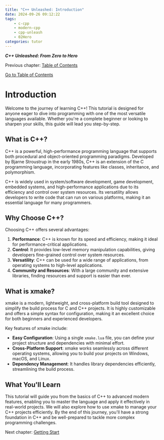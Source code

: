 ```yaml
---
title: "C++ Unleashed: Introduction"
date: 2024-09-26 09:12:22
tags:
    - c-cpp
    - modern-cpp
    - cpp-unleash
    - 02Hero
categories: tutor
---
```


___C++ Unleashed: From Zero to Hero___

Previous chapter: [Table of Contents](/2024/09/26/cpp-unleash/02h-menu)

[Go to Table of Contents](/2024/09/26/cpp-unleash/02h-menu)

# Introduction

Welcome to the journey of learning C++! This tutorial is designed for anyone eager to dive into programming with one of the most versatile languages available. Whether you're a complete beginner or looking to sharpen your skills, this guide will lead you step-by-step.

<!--more-->

## What is C++?

C++ is a powerful, high-performance programming language that supports both procedural and object-oriented programming paradigms. Developed by Bjarne Stroustrup in the early 1980s, C++ is an extension of the C programming language, incorporating features like classes, inheritance, and polymorphism.

C++ is widely used in system/software development, game development, embedded systems, and high-performance applications due to its efficiency and control over system resources. Its versatility allows developers to write code that can run on various platforms, making it an essential language for many programmers.

## Why Choose C++?

Choosing C++ offers several advantages:

1. **Performance**: C++ is known for its speed and efficiency, making it ideal for performance-critical applications.
2. **Control**: It provides low-level memory manipulation capabilities, giving developers fine-grained control over system resources.
3. **Versatility**: C++ can be used for a wide range of applications, from operating systems to high-level applications.
4. **Community and Resources**: With a large community and extensive libraries, finding resources and support is easier than ever.

## What is xmake?

xmake is a modern, lightweight, and cross-platform build tool designed to simplify the build process for C and C++ projects. It is highly customizable and offers a simple syntax for configuration, making it an excellent choice for both beginners and experienced developers.

Key features of xmake include:

- **Easy Configuration**: Using a single `xmake.lua` file, you can define your project structure and dependencies with minimal effort.
- **Cross-Platform Support**: xmake works seamlessly across different operating systems, allowing you to build your projects on Windows, macOS, and Linux.
- **Dependency Management**: It handles library dependencies efficiently, streamlining the build process.

## What You'll Learn

This tutorial will guide you from the basics of C++ to advanced modern features, enabling you to master the language and apply it effectively in real-world projects. We will also explore how to use xmake to manage your C++ projects efficiently. By the end of this journey, you'll have a strong foundation in C++ and be well-prepared to tackle more complex programming challenges.

Next chapter: [Getting Start](/2024/09/26/cpp-unleash/02h-getstart)